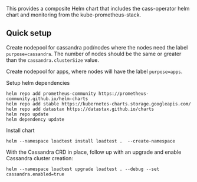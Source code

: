 This provides a composite Helm chart that includes the cass-operator helm chart and monitoring from the kube-prometheus-stack.

## Quick setup

Create nodepool for cassandra pod/nodes where the nodes need the label `purpose=cassandra`. The number of nodes should be the same or greater than the `cassandra.clusterSize` value. 

Create nodepool for apps, where nodes will have the label `purpose=apps`.

Setup helm dependencies

```shell script
helm repo add prometheus-community https://prometheus-community.github.io/helm-charts
helm repo add stable https://kubernetes-charts.storage.googleapis.com/
helm repo add datastax https://datastax.github.io/charts
helm repo update
helm dependency update
```

Install chart
```shell script
helm --namespace loadtest install loadtest .  --create-namespace
```

With the Cassandra CRD in place, follow up with an upgrade and enable Cassandra cluster creation:

```shell script
helm --namespace loadtest upgrade loadtest . --debug --set cassandra.enabled=true
```